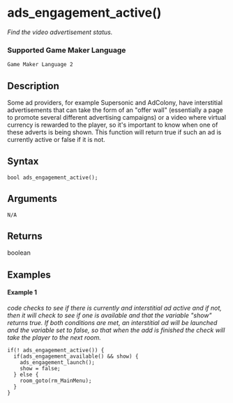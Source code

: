 # ads_engagement_active()

*Find the video advertisement status.*

### Supported Game Maker Language

`Game Maker Language 2`

## Description

Some ad providers, for example Supersonic and AdColony, have interstitial advertisements that can take the form of an "offer wall" (essentially a page to promote several different advertising campaigns) or a video where virtual currency is rewarded to the player, so it's important to know when one of these adverts is being shown. This function will return true if such an ad is currently active or false if it is not.

## Syntax

```
bool ads_engagement_active();
```

## Arguments

```
N/A
```

## Returns

boolean

## Examples

#### Example 1

*code checks to see if there is currently and interstitial ad active and if not, then it will check to see if one is available and that the variable "show" returns true. If both conditions are met, an interstitial ad will be launched and the variable set to false, so that when the add is finished the check will take the player to the next room.*
```
if(! ads_engagement_active()) {
  if(ads_engagement_available() && show) {
    ads_engagement_launch();
    show = false;
  } else {
    room_goto(rm_MainMenu);
  }
}
```